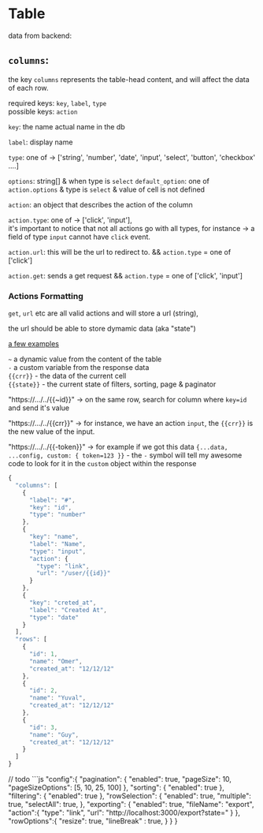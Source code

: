 # Table

data from backend:

## `columns`:

  the key `columns` represents the table-head content, and will affect the data of each row.
  
  required keys: `key`, `label`, `type`<br/>
  possible keys: `action`
  
  `key`: the name actual name in the db
  
  `label`: display name
  
  `type`: one of -> ['string', 'number', 'date', 'input', 'select', 'button', 'checkbox' ....]
  
  `options`: string[] & when type is `select`
  `default_option`: one of `action.options` & type is `select` & value of cell is not defined
  
  `action`: an object that describes the action of the column
  
  `action.type`: one of -> ['click', 'input'],<br/>
  it's important to notice that not all actions go with all types, for instance -> a field of type `input` cannot have `click` event.
  
  `action.url`: this will be the url to redirect to. && `action.type` = one of ['click']
  
  `action.get`: sends a get request && `action.type` = one of ['click', 'input']
  
  ### Actions Formatting
  `get`, `url` etc are all valid actions and will store a url (string),
  
  the url should be able to store dymamic data (aka "state")
  
  <ins>a few examples</ins>
  
  `~` a dynamic value from the content of the table<br/>
  `-` a custom variable from the response data<br/>
  `{{crr}}` - the data of the current cell<br/>
  `{{state}}` - the current state of filters, sorting, page & paginator
  
  "https://.../../{{~id}}" -> on the same row, search for column where `key=id` and send it's value
  
  "https://.../../{{crr}}" -> for instance, we have an action `input`, the `{{crr}}` is the new value of the input.
    
   "https://.../../{{-token}}" -> for example if we got this data `{...data, ...config, custom: { token=123 }}` - the `-` symbol will tell my awesome code to look for it in the `custom` object within the response

```js
{
  "columns": [
    {
      "label": "#",
      "key": "id",
      "type": "number"
    },
    {
      "key": "name",
      "label": "Name",
      "type": "input",
      "action": {
        "type": "link",
        "url": "/user/{{id}}"
      }
    },
    {
      "key": "creted_at",
      "label": "Created At",
      "type": "date"
    }
  ],
  "rows": [
    {
      "id": 1,
      "name": "Omer",
      "created_at": "12/12/12"
    }, 
    {
      "id": 2,
      "name": "Yuval",
      "created_at": "12/12/12"
    }, 
    {
      "id": 3,
      "name": "Guy",
      "created_at": "12/12/12"
    }
  ]
}
```


// todo ```js
"config":{
      "pagination": {
        "enabled": true,
        "pageSize": 10,
        "pageSizeOptions": [5, 10, 25, 100]
      },
      "sorting": {
        "enabled": true
      },
      "filtering": {
        "enabled": true
      },
      "rowSelection": {
        "enabled": true,
        "multiple": true,
        "selectAll": true,
      },
      "exporting": {
        "enabled": true,
        "fileName": "export",
        "action":{
          "type": "link",
          "url": "http://localhost:3000/export?state="
        }
      },
      "rowOptions":{
        "resize": true,
        "lineBreak" : true,
      }
    }
  }
  ```
